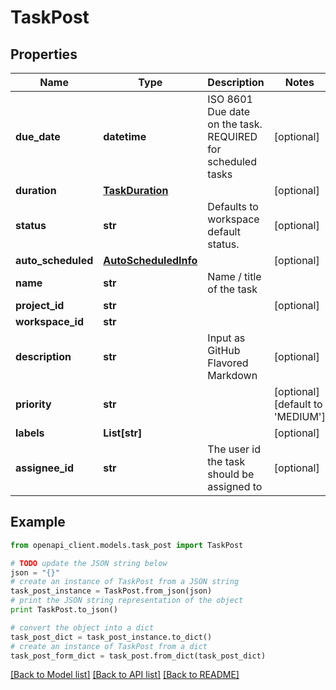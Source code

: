 # TaskPost


## Properties
Name | Type | Description | Notes
------------ | ------------- | ------------- | -------------
**due_date** | **datetime** | ISO 8601 Due date on the task. REQUIRED for scheduled tasks | [optional] 
**duration** | [**TaskDuration**](TaskDuration.md) |  | [optional] 
**status** | **str** | Defaults to workspace default status. | [optional] 
**auto_scheduled** | [**AutoScheduledInfo**](AutoScheduledInfo.md) |  | [optional] 
**name** | **str** | Name / title of the task | 
**project_id** | **str** |  | [optional] 
**workspace_id** | **str** |  | 
**description** | **str** | Input as GitHub Flavored Markdown | [optional] 
**priority** | **str** |  | [optional] [default to 'MEDIUM']
**labels** | **List[str]** |  | [optional] 
**assignee_id** | **str** | The user id the task should be assigned to | [optional] 

## Example

```python
from openapi_client.models.task_post import TaskPost

# TODO update the JSON string below
json = "{}"
# create an instance of TaskPost from a JSON string
task_post_instance = TaskPost.from_json(json)
# print the JSON string representation of the object
print TaskPost.to_json()

# convert the object into a dict
task_post_dict = task_post_instance.to_dict()
# create an instance of TaskPost from a dict
task_post_form_dict = task_post.from_dict(task_post_dict)
```
[[Back to Model list]](../README.md#documentation-for-models) [[Back to API list]](../README.md#documentation-for-api-endpoints) [[Back to README]](../README.md)


